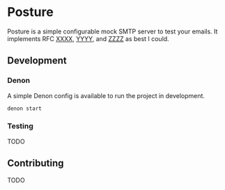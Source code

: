 # Posture

Posture is a simple configurable mock SMTP server to test your emails. It implements RFC [XXXX](https://google.ca), [YYYY](https://google.ca), and [ZZZZ](https://google.ca) as best I could.

## Development
### Denon
A simple Denon config is available to run the project in development.
```bash
denon start
```

### Testing

TODO

## Contributing

TODO

